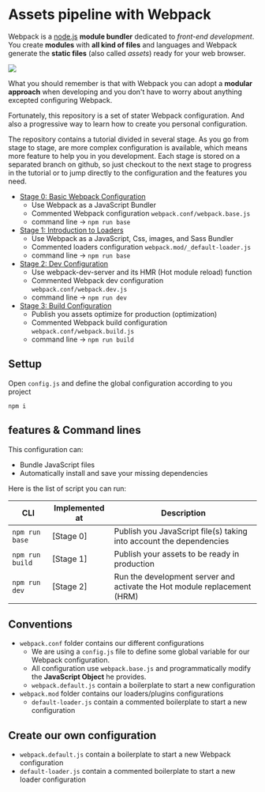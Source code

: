 # Assets pipeline with **Webpack**

Webpack is a [node.js](https://nodejs.org/en/) **module bundler** dedicated to _front-end development_. You create **modules** with **all kind of files** and languages and Webpack generate the **static files** (also called *assets*) ready for your web browser.

![](https://webpack.github.io/assets/what-is-webpack.png)

 What you should remember is that with Webpack you can adopt a **modular approach** when developing and you don't have to worry about anything excepted configuring Webpack.

Fortunately, this repository is a set of stater Webpack configuration. And also a progressive way to learn how to create you personal configuration.

The repository contains a tutorial divided in several stage. As you go from stage to stage, are more complex configuration is available, which means more feature to help you in you development. Each stage is stored on a separated branch on github, so just checkout to the next stage to progress in the tutorial or to jump directly to the configuration and the features you need.

* [Stage 0: Basic Webpack Configuration](https://github.com/JellyfishCMS/assets-pipeline-webpack/blob/master/documentation/stage0.md)
  * Use Webpack as a JavaScript Bundler
  * Commented Webpack configuration `webpack.conf/webpack.base.js`
  * command line -> `npm run base`
* [Stage 1: Introduction to Loaders](https://github.com/JellyfishCMS/assets-pipeline-webpack/blob/master/documentation/stage1.md)
  * Use Webpack as a JavaScript, Css, images, and Sass Bundler
  * Commented loaders configuration `webpack.mod/_default-loader.js`
  * command line -> `npm run base`
* [Stage 2: Dev Configuration](https://github.com/JellyfishCMS/assets-pipeline-webpack/blob/master/documentation/stage2.md)
  * Use webpack-dev-server and its HMR (Hot module reload) function
  * Commented Webpack dev configuration `webpack.conf/webpack.dev.js`
  * command line -> `npm run dev`
* [Stage 3: Build Configuration](https://github.com/JellyfishCMS/assets-pipeline-webpack/blob/master/documentation/stage3.md)
  * Publish you assets optimize for production (optimization)
  * Commented Webpack build configuration `webpack.conf/webpack.build.js`
  * command line -> `npm run build`

## Settup

Open `config.js` and define the global configuration according to you project

```shell
npm i
```

## features & Command lines

This configuration can:
  * Bundle JavaScript files
  * Automatically install and save your missing dependencies

Here is the list of script you can run:

| CLI | Implemented at | Description |
|--|--|--|
|`npm run base`  | [Stage 0] | Publish you JavaScript file(s) taking into account the dependencies|
|`npm run build` | [Stage 1] | Publish your assets to be ready in production|
|`npm run dev`   | [Stage 2] | Run the development server and activate the Hot module replacement (HRM)|

## Conventions

* `webpack.conf` folder contains our different configurations
  * We are using a `config.js` file to define some global variable for our Webpack configuration.
  * All configuration use `webpack.base.js` and programmatically modify the **JavaScript Object** he provides.
  * `webpack.default.js` contain a boilerplate to start a new configuration
* `webpack.mod` folder contains our loaders/plugins configurations
  * `default-loader.js` contain a commented boilerplate to start a new configuration

## Create our own configuration

* `webpack.default.js` contain a boilerplate to start a new Webpack configuration
* `default-loader.js` contain a commented boilerplate to start a new loader configuration
